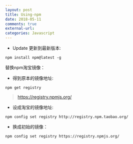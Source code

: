 ```yaml
---
layout: post
title: Using-npm
date: 2018-05-11
comments: true
external-url:
categories: Javascript
---
```


- Update 更新到最新版本:
~~~
npm install npm@latest -g
~~~

替换npm淘宝镜像：

- 得到原本的镜像地址:

~~~
npm get registry
~~~

 >https://registry.npmjs.org/

- 设成淘宝的镜像地址:

~~~
npm config set registry http://registry.npm.taobao.org/
~~~

 
- 换成初始的镜像：

~~~
npm config set registry https://registry.npmjs.org/
~~~